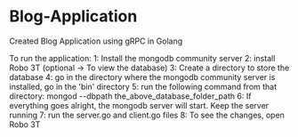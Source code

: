 # Blog-Application
 Created Blog Application using gRPC in Golang

To run the application: 
1: Install the mongodb community server
2: install Robo 3T (optional -> To view the database)
3: Create a directory to store the database
4: go in the directory where the mongodb community server is installed, go in the 'bin' directory
5: run the following command from that directory: mongod --dbpath the_above_database_folder_path
6: If everything goes alright, the mongodb server will start. Keep the server running
7: run the server.go and client.go files
8: To see the changes, open Robo 3T